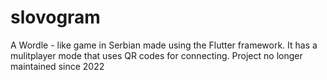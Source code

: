 # slovogram
A Wordle - like game in Serbian made using the Flutter framework.
It has a mulitplayer mode that uses QR codes for connecting.
Project no longer maintained since 2022

